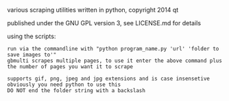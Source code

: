 various scraping utilities written in python, copyright 2014 qt

published under the GNU GPL version 3, see LICENSE.md for details

using the scripts:

	run via the commandline with "python program_name.py 'url' 'folder to save images to'"
	gbmulti scrapes multiple pages, to use it enter the above command plus the number of pages you want it to scrape

	supports gif, png, jpeg and jpg extensions and is case insensetive
	obviously you need python to use this
	DO NOT end the folder string with a backslash

